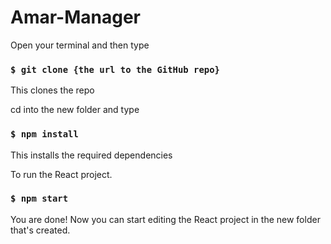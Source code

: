 # Amar-Manager

Open your terminal and then type

### `$ git clone {the url to the GitHub repo}`

This clones the repo

cd into the new folder and type

### `$ npm install`

This installs the required dependencies

To run the React project.
### `$ npm start`

You are done! Now you can start editing the React project in the new folder that's created.

